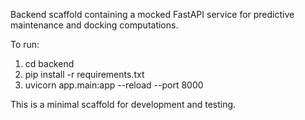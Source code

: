 Backend scaffold containing a mocked FastAPI service for predictive maintenance and docking computations.

To run:

1. cd backend
2. pip install -r requirements.txt
3. uvicorn app.main:app --reload --port 8000

This is a minimal scaffold for development and testing.